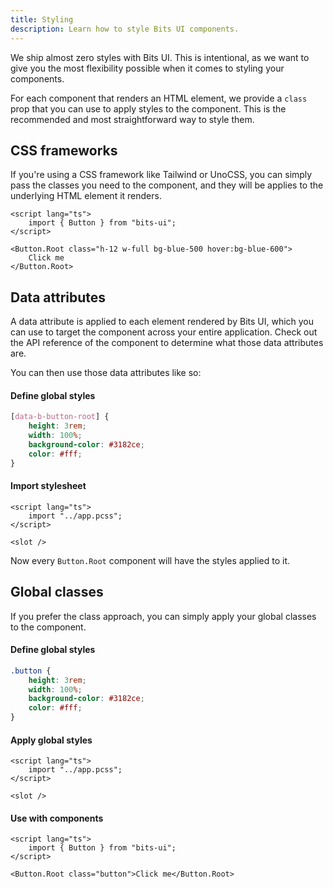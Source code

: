 ```yaml
---
title: Styling
description: Learn how to style Bits UI components.
---
```


We ship almost zero styles with Bits UI. This is intentional, as we want to give you the most flexibility possible when it comes to styling your components.

For each component that renders an HTML element, we provide a `class` prop that you can use to apply styles to the component. This is the recommended and most straightforward way to style them.

## CSS frameworks

If you're using a CSS framework like Tailwind or UnoCSS, you can simply pass the classes you need to the component, and they will be applies to the underlying HTML element it renders.

```svelte
<script lang="ts">
	import { Button } from "bits-ui";
</script>

<Button.Root class="h-12 w-full bg-blue-500 hover:bg-blue-600">
	Click me
</Button.Root>
```

## Data attributes

A data attribute is applied to each element rendered by Bits UI, which you can use to target the component across your entire application. Check out the API reference of the component to determine what those data attributes are.

You can then use those data attributes like so:

#### Define global styles

```css title="src/app.pcss"
[data-b-button-root] {
	height: 3rem;
	width: 100%;
	background-color: #3182ce;
	color: #fff;
}
```

#### Import stylesheet

```svelte title="src/routes/+layout.svelte"
<script lang="ts">
	import "../app.pcss";
</script>

<slot />
```

Now every `Button.Root` component will have the styles applied to it.

## Global classes

If you prefer the class approach, you can simply apply your global classes to the component.

#### Define global styles

```css title="src/app.pcss"
.button {
	height: 3rem;
	width: 100%;
	background-color: #3182ce;
	color: #fff;
}
```

#### Apply global styles

```svelte title="src/routes/+layout.svelte"
<script lang="ts">
	import "../app.pcss";
</script>

<slot />
```

#### Use with components

```svelte title="Button.svelte"
<script lang="ts">
	import { Button } from "bits-ui";
</script>

<Button.Root class="button">Click me</Button.Root>
```
